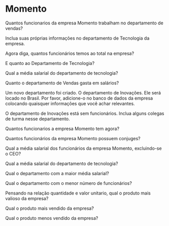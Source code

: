 # Momento

 Quantos funcionarios da empresa Momento trabalham no departamento de vendas?
 
 Inclua suas próprias informações no departamento de Tecnologia da empresa.
 
 Agora diga, quantos funcionários temos ao total na empresa?
 
 E quanto ao Departamento de Tecnologia?
  
 Qual a média salarial do departamento de tecnologia?
  
 Quanto o departamento de Vendas gasta em salários? 
  
 Um novo departamento foi criado. O departamento de Inovações. 
 Ele será locado no Brasil. Por favor, adicione-o no banco de dados da empresa colocando quaisquer informações que você achar relevantes.

 O departamento de Inovações está sem funcionários. Inclua alguns colegas de turma nesse departamento.  
 
 Quantos funcionarios a empresa Momento tem agora?
 
 Quantos funcionários da empresa Momento possuem conjuges?
 
 Qual a média salarial dos funcionários da empresa Momento, excluindo-se o CEO?
 
 Qual a média salarial do departamento de tecnologia? 
 
 Qual o departamento com a maior média salarial?
 
 Qual o departamento com o menor número de funcionários?
 
 Pensando na relação quantidade e valor unitario, qual o produto mais valioso da empresa?
 
 Qual o produto mais vendido da empresa?
 
 Qual o produto menos vendido da empresa?
